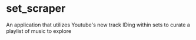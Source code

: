 # set_scraper
An application that utilizes Youtube's new track IDing within sets to curate a playlist of music to explore

